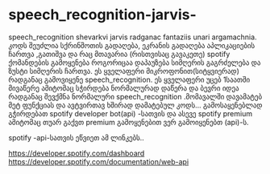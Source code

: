 # speech_recognition-jarvis-
speech_recognition shevarkvi jarvis radganac fantaziis unari argamachnia.
კოდს შეუძლია სქრინშოთის გადაღება, ეკრანის გადაღება აპლიკაციების ჩართვა ,გათიშვა და რაც მთავარია (რისთვისაც გავაკეთე) spotify ქომანდების გამოყენება როგორიცაა დაპაუზება სიმღერის გაგრძელება და ზუსტი სიმღერის ჩართვა. ეს ყველაფერი მიკროფონით(სიტყვიერად) რადგანაც გამოვიყენე speech_recognition. ეს ყველაფერი უცებ 1საათში მივაწერე ამიტომაც სჭირდება ნორმალურად დაწერა და ბევრი იდეა რადგანაც შევქმნა ნორმალური speech_recognition .მომავალში დავამატებ მეტ ფუნქციას და ავტვირთავ ხშირად დამატებულ კოდს... გამოსაყენებლად გჭირდებათ spotify developer bot(api) -სათვის და ასევე spotify premium ამიტომაც თუარ გაქვთ premium გამოყენებით ვერ გამოიყენებთ (api)-ს.


spotify -api-სათვის ეწვიეთ ამ ლინკებს..

https://developer.spotify.com/dashboard
https://developer.spotify.com/documentation/web-api
